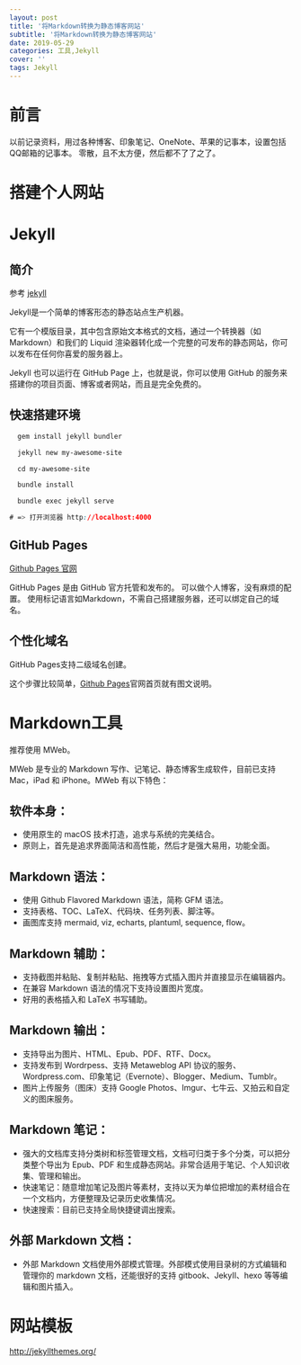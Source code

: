 ```yaml
---
layout: post
title: '将Markdown转换为静态博客网站'
subtitle: '将Markdown转换为静态博客网站'
date: 2019-05-29
categories: 工具,Jekyll
cover: ''
tags: Jekyll
---
```


# 前言

以前记录资料，用过各种博客、印象笔记、OneNote、苹果的记事本，设置包括QQ邮箱的记事本。
零散，且不太方便，然后都不了了之了。

# 搭建个人网站

# Jekyll 

## 简介

参考 <a href='http://jekyllcn.com/' target='_blank'>jekyll</a>


Jekyll是一个简单的博客形态的静态站点生产机器。

它有一个模版目录，其中包含原始文本格式的文档，通过一个转换器（如 Markdown）和我们的 Liquid 渲染器转化成一个完整的可发布的静态网站，你可以发布在任何你喜爱的服务器上。

Jekyll 也可以运行在 GitHub Page 上，也就是说，你可以使用 GitHub 的服务来搭建你的项目页面、博客或者网站，而且是完全免费的。

## 快速搭建环境


```css
  gem install jekyll bundler

  jekyll new my-awesome-site

  cd my-awesome-site

  bundle install

  bundle exec jekyll serve

# => 打开浏览器 http://localhost:4000
```



## GitHub Pages

[Github Pages 官网](https://link.jianshu.com/?t=https://pages.github.com/)

GitHub Pages 是由 GitHub 官方托管和发布的。
可以做个人博客，没有麻烦的配置。
使用标记语言如Markdown，不需自己搭建服务器，还可以绑定自己的域名。
 
## 个性化域名

GitHub Pages支持二级域名创建。

这个步骤比较简单，[Github Pages](https://link.jianshu.com/?t=https://pages.github.com/)官网首页就有图文说明。

# Markdown工具

推荐使用 MWeb。

MWeb 是专业的 Markdown 写作、记笔记、静态博客生成软件，目前已支持 Mac，iPad 和 iPhone。MWeb 有以下特色：

## 软件本身：

* 使用原生的 macOS 技术打造，追求与系统的完美结合。
* 原则上，首先是追求界面简洁和高性能，然后才是强大易用，功能全面。

## Markdown 语法：

* 使用 Github Flavored Markdown 语法，简称 GFM 语法。
* 支持表格、TOC、LaTeX、代码块、任务列表、脚注等。
* 画图库支持 mermaid, viz, echarts, plantuml, sequence, flow。

## Markdown 辅助：

* 支持截图并粘贴、复制并粘贴、拖拽等方式插入图片并直接显示在编辑器内。
* 在兼容 Markdown 语法的情况下支持设置图片宽度。
* 好用的表格插入和 LaTeX 书写辅助。

## Markdown 输出：

* 支持导出为图片、HTML、Epub、PDF、RTF、Docx。
* 支持发布到 Wordrpess、支持 Metaweblog API 协议的服务、Wordpress.com、印象笔记（Evernote）、Blogger、Medium、Tumblr。
* 图片上传服务（图床）支持 Google Photos、Imgur、七牛云、又拍云和自定义的图床服务。

## Markdown 笔记：

* 强大的文档库支持分类树和标签管理文档，文档可归类于多个分类，可以把分类整个导出为 Epub、PDF 和生成静态网站。非常合适用于笔记、个人知识收集、管理和输出。
* 快速笔记：随意增加笔记及图片等素材，支持以天为单位把增加的素材组合在一个文档内，方便整理及记录历史收集情况。
* 快速搜索：目前已支持全局快捷键调出搜索。

## 外部 Markdown 文档：

* 外部 Markdown 文档使用外部模式管理。外部模式使用目录树的方式编辑和管理你的 markdown 文档，还能很好的支持 gitbook、JekyII、hexo 等等编辑和图片插入。

# 网站模板

<a href='http://jekyllthemes.org/' target='_blank'>http://jekyllthemes.org/</a>